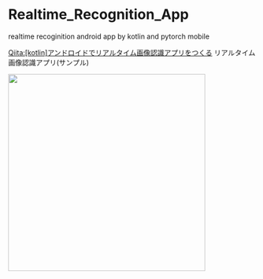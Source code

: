 # Realtime_Recognition_App
realtime recoginition android app by kotlin and pytorch mobile

[Qiita:[kotlin]アンドロイドでリアルタイム画像認識アプリをつくる](https://qiita.com/YS-BETA/items/cd412524932dda9ac44c)
リアルタイム画像認識アプリ(サンプル)

<img width="400" src="https://user-images.githubusercontent.com/52367439/75112571-76639480-5688-11ea-8adb-a21f01f8bd7c.gif">
